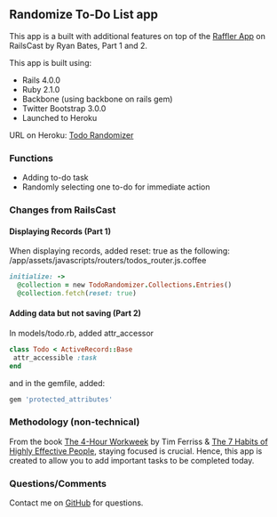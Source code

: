 ## Randomize To-Do List app 

This app is a built with additional features on top of the [Raffler App](http://railscasts.com/episodes/323-backbone-on-rails-part-1) on RailsCast by Ryan Bates, Part 1 and 2.

This app is built using:
* Rails 4.0.0
* Ruby 2.1.0
* Backbone (using backbone on rails gem)
* Twitter Bootstrap 3.0.0
* Launched to Heroku

URL on Heroku: [Todo Randomizer](http://todorandomizer.herokuapp.com/)

### Functions

* Adding to-do task
* Randomly selecting one to-do for immediate action

### Changes from RailsCast

#### Displaying Records (Part 1)

When displaying records, added reset: true as the following:
/app/assets/javascripts/routers/todos_router.js.coffee

```ruby
initialize: ->
  @collection = new TodoRandomizer.Collections.Entries()
  @collection.fetch(reset: true)
```

#### Adding data but not saving (Part 2)

In models/todo.rb, added attr_accessor
```ruby
class Todo < ActiveRecord::Base
 attr_accessible :task
end
```

and in the gemfile, added:

```ruby
gem 'protected_attributes'
```

### Methodology (non-technical)

From the book [The 4-Hour Workweek](http://www.fourhourworkweek.com/) by Tim Ferriss & [The 7 Habits of Highly Effective People](https://www.stephencovey.com/7habits/7habits.php), staying focused is crucial. Hence, this app is created to allow you to add important tasks to be completed today.

### Questions/Comments

Contact me on [GitHub](https://github.com/alvinang) for questions.